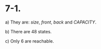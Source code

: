 # 7-1.

a) They  are: *size*, *front*, *back* and *CAPACITY*.

b) There are 48 states.

c) Only 6 are reachable.

